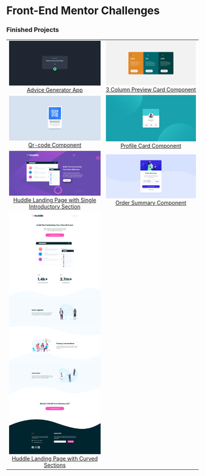 # Front-End Mentor Challenges


### Finished Projects

<table>
    <tr>
    <td>
        <img src="./assets/advice-generator.jpeg"/>
        <center><a href="./advice-generator-app">Advice Generator App</a><center>
    </td>
    <td>
        <img src="./assets/three-col.jpeg"/>
        <center><a href="./3-column-preview-card-component">3 Column Preview Card Component</a><center>
    </td>
    </tr>
    <tr>
    <td>
        <img src="./assets/qrcode.jpeg"/>
        <center><a href="./qr-code-component">Qr-code Component</a><center>
    </td>
    <td>
        <img src="./assets/profile-card.jpeg"/>
        <center><a href="./profile-card-component">Profile Card Component</a><center>
    </td>
    </tr>
    <tr>
    <td>
        <img src="./assets/huddle-landing.jpeg"/>
        <center><a href="./huddle-landing-page-with-single-introductory-section">Huddle Landing Page with Single Introductory Section</a><center>
    </td>
    <td>
        <img src="./assets/order-summary.jpeg"/>
        <center><a href="./order-summary-component">Order Summary Component</a></center>
    </td>
    </tr>
    <tr>
        <td>
        <img src="./assets/huddle-landing-curved-section.jpeg"/>
        <center><a href="./huddle-landing-page-with-curved-sections">Huddle Landing Page with Curved Sections</a></center>
        </td>
    </tr>
</table>